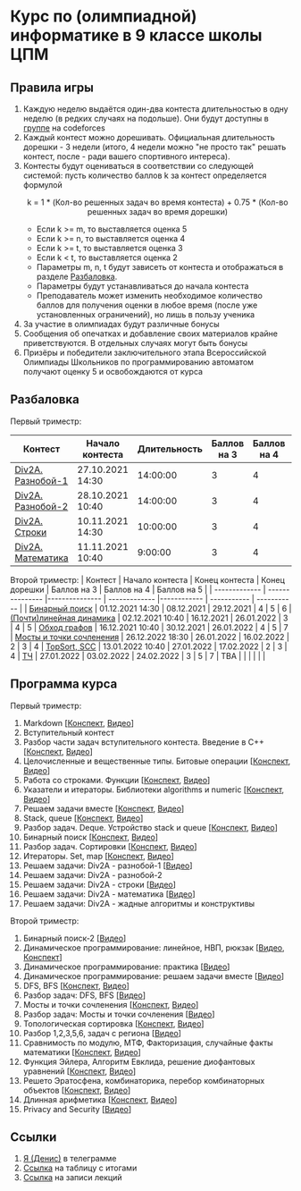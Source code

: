 # Курс по (олимпиадной) информатике в 9 классе школы ЦПМ

## Правила игры

1. Каждую неделю выдаётся один-два контеста длительностью в одну неделю (в редких случаях на подольше). Они будут доступны в [группе](http://codeforces.com/group/NVZIV3kQX3/contests) на codeforces
1. Каждый контест можно дорешивать. Официальная длительность дорешки - 3 недели (итого, 4 недели можно "не просто так" решать контест, после - ради вашего спортивного интереса).
1. Контесты будут оцениваться в соответствии со следующей системой: пусть количество баллов k за контест определяется формулой <p align="center">k = 1 * (Кол-во решенных задач во время контеста) + 0.75 * (Кол-во решенных задач во время дорешки)</p>
    * Если k >= m, то выставляется оценка 5
    * Если k >= n, то выставляется оценка 4
    * Если k >= t, то выставляется оценка 3
    * Если k < t, то выставляется оценка 2
    * Параметры m, n, t будут зависеть от контеста и отображаться в разделе [Разбаловка](#Разбаловка).
    * Параметры будут устанавливаться до начала контеста
    * Преподаватель может изменить необходимое количество баллов для получения оценки в любое время (после уже установленных ограничений), но лишь в пользу ученика
1. За участие в олимпиадах будут различные бонусы
1. Сообщения об опечатках и добавление своих материалов крайне приветствуются. В отдельных случаях могут быть бонусы
1. Призёры и победители заключительного этапа Всероссийской Олимпиады Школьников по программированию автоматом получают оценку 5 и освобождаются от курса

## Разбаловка

Первый триместр:

| Контест       | Начало контеста | Длительность | Баллов на 3 | Баллов на 4 | Баллов на 5 |
| ------------- | --------------- |--------------- | ------------ | ----------- | ----------- |
| [Div2A. Разнобой-1](https://codeforces.com/gym/351361) | 27.10.2021 14:30 | 14:00:00 | 3 | 4 | 7
| [Div2A. Разнобой-2](https://codeforces.com/gym/351361) | 28.10.2021 10:40 | 14:00:00 | 3 | 4 | 7
| [Div2A. Строки](https://codeforces.com/gym/351361) | 10.11.2021 14:30 | 10:00:00 | 3 | 4 | 7
| [Div2A. Математика](https://codeforces.com/gym/351361) | 11.11.2021 10:40 | 9:00:00 | 3 | 4 | 7

Второй триместр:
| Контест       | Начало контеста | Конец контеста | Конец дорешки | Баллов на 3 | Баллов на 4 | Баллов на 5 |
| ------------- | --------------- |--------------- | ------------- |------------ | ----------- | ----------- |
| [Бинарный поиск](https://codeforces.com/gym/349074) | 01.12.2021 14:30 | 08.12.2021 | 29.12.2021 | 4 | 5 | 6
| [(Почти)линейная динамика](https://codeforces.com/gym/357639) | 02.12.2021 10:40 | 16.12.2021 | 26.01.2022 | 3 | 4 | 5
| [Обход графов](https://codeforces.com/gym/360101) | 16.12.2021 10:40 | 30.12.2021 | 26.01.2022 | 4 | 5 | 7
| [Мосты и точки сочленения](https://codeforces.com/gym/361979) | 26.12.2022 18:30 | 26.01.2022 | 16.02.2022 | 2 | 3 | 4
| [TopSort, SCC](http://codeforces.com/gym/364155) | 13.01.2022 10:40 | 27.01.2022 | 17.02.2022 | 2 | 3 | 4
| [ТЧ](http://codeforces.com/gym/366289) | 27.01.2022 | 03.02.2022 | 24.02.2022 | 3 | 5 | 7
| TBA | | | | | |

## Программа курса

Первый триместр:

1. Markdown [[Конспект](./lecture01-markdown/), [Видео](https://youtu.be/UMHMXqlukCo)]
1. Вступительный контест
1. Разбор части задач вступительного контеста. Введение в C++ [[Конспект](./lecture03-cpp-intro/), [Видео](https://youtu.be/a6Pb56uhM5o)]
1. Целочисленные и вещественные типы. Битовые операции [[Конспект](./lecture04-cpp-types/), [Видео](https://youtu.be/eBpnaVYDiIg)]
1. Работа со строками. Функции [[Конспект](./lecture05-cpp-string-functions/), [Видео](https://youtu.be/Qz6Axx5AvxE)]
1. Указатели и итераторы. Библиотеки algorithms и numeric [[Конспект](./lecture06-cpp-iterators-stl/), [Видео](https://youtu.be/R23qfz1ruWI)]
1. Решаем задачи вместе [[Конспект](./lecture07-solving-problems/), [Видео](https://youtu.be/NPo3-gDpn_U)]
1. Stack, queue [[Конспект](./lecture08-stack-1/), [Видео](https://youtu.be/-TplheGSsp4)]
1. Разбор задач. Deque. Устройство stack и queue [[Конспект](./lecture09-stack-2/), [Видео](https://youtu.be/XuJHrjhjo8Q)]
1. Бинарный поиск [[Конспект](./lecture10-binsearch/), [Видео](https://youtu.be/JC788-t855s)]
1. Разбор задач. Сортировки [[Конспект](./lecture11-sorting/), [Видео](https://youtu.be/kZBYrcApzOI)]
1. Итераторы. Set, map [[Конспект](./lecture12-set/), [Видео](https://youtu.be/76bPesccDSU)]
1. Решаем задачи: Div2A - разнобой-1 [[Видео](https://youtu.be/SRxg-2HOmRc)]
1. Решаем задачи: Div2A - разнобой-2
1. Решаем задачи: Div2A - строки [[Видео](https://youtu.be/9DWtjY6SZIo)]
1. Решаем задачи: Div2A - математика [[Видео](https://youtu.be/Rzpy8y_CqQ0)]
1. Решаем задачи: Div2A - жадные алгоритмы и конструктивы

Второй триместр:

1. Бинарный поиск-2 [[Видео](https://youtu.be/bS5YCQMgZrI)]
1. Динамическое программирование: линейное, НВП, рюкзак [[Видео](https://youtu.be/Sz1C02sKpxE), [Конспект](./lecture20-dp-1)]
1. Динамическое программирование: практика [[Видео](https://youtu.be/_a6bChlwTIc)]
1. Динамическое программирование: решаем задачи вместе [[Видео](https://youtu.be/43xw0YUXa1o)]
1. DFS, BFS [[Конспект](./lecture26-dfs-1/), [Видео](https://youtu.be/I-2puwAvlKg)]
1. Разбор задач: DFS, BFS [[Видео](https://youtu.be/TKmcTBfVw0E)]
1. Мосты и точки сочленения [[Конспект](./lecture28-bridges-1), [Видео](https://youtu.be/md4p9cauol4)]
1. Разбор задач: Мосты и точки сочленения [[Видео](https://youtu.be/md4p9cauol4)]
1. Топологическая сортировка [[Конспект](./lecture30-topsort), [Видео](https://youtu.be/Yb03LHcrP0Y)]
1. Разбор 1,2,3,5,6, задач с региона [[Видео](https://youtu.be/knd7cHbGxSk)]
1. Сравнимость по модулю, МТФ, Факторизация, случайные факты математики [[Конспект](./lecture32-math-1), [Видео](https://youtu.be/Pm4epkg9yu4)]
1. Функция Эйлера, Алгоритм Евклида, решение диофантовых уравнений [[Конспект](./lecture33-math-2), [Видео](https://youtu.be/4u1P_jPVg8k)]
1. Решето Эратосфена, комбинаторика, перебор комбинаторных объектов [[Конспект](./lecture34-math-3), [Видео](https://youtu.be/hXWP_IwzVAc)]
1. Длинная арифметика [[Конспект](./lecture35-classes), [Видео](https://youtu.be/boNSKGCk7OM)]
1. Privacy and Security [[Видео](https://youtu.be/PlL44J5OOWQ)]

## Ссылки

1. [Я (Денис)](https://t.me/i_1ove_myse1f) в телеграмме
1. [Ссылка](http://ec2-54-224-131-226.compute-1.amazonaws.com/standings/cte9-2021/) на таблицу с итогами
1. [Ссылка](https://youtube.com/playlist?list=PLXKRy1QlvcjNtZ161f4BNyUTYcrlnJIhT) на записи лекций
